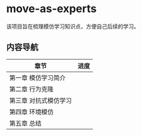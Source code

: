# move-as-experts
该项目旨在梳理模仿学习知识点，方便自己后续的学习。



## 内容导航

| 章节                  | 进度 |
| --------------------- | ---- |
| 第一章 模仿学习简介   |      |
| 第二章 行为克隆       |      |
| 第三章 对抗式模仿学习 |      |
| 第四章 环境模仿       |      |
| 第五章 总结           |      |

